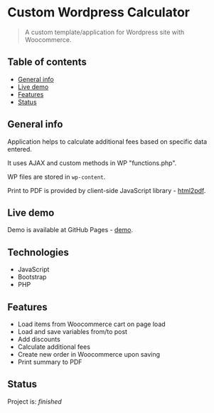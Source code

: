 # Custom Wordpress Calculator
> A custom template/application for Wordpress site with Woocommerce.

## Table of contents
* [General info](#general-info)
* [Live demo](#live-demo)
* [Features](#features)
* [Status](#status)

## General info
Application helps to calculate additional fees based on specific data entered. 

It uses AJAX and custom methods in WP "functions.php".

WP files are stored in `wp-content`.

Print to PDF is provided by client-side JavaScript library - [html2pdf](https://github.com/eKoopmans).

## Live demo
Demo is available at GitHub Pages - [demo](https://pawelkatny.github.io/custom-wp-calculator/).

## Technologies
* JavaScript
* Bootstrap
* PHP

## Features
* Load items from Woocommerce cart on page load
* Load and save variables from/to post
* Add discounts
* Calculate additional fees
* Create new order in Woocommerce upon saving
* Print summary to PDF

## Status
Project is: _finished_
